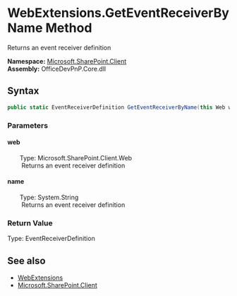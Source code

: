 # WebExtensions.GetEventReceiverByName Method  
 Returns an event receiver definition   

**Namespace:** [Microsoft.SharePoint.Client](Microsoft.SharePoint.Client.md)  
**Assembly:** OfficeDevPnP.Core.dll  
## Syntax
```C#
public static EventReceiverDefinition GetEventReceiverByName(this Web web, String name)
```
### Parameters
#### web  
&emsp;&emsp;Type: Microsoft.SharePoint.Client.Web  
&emsp;&emsp; Returns an event receiver definition   

  

#### name  
&emsp;&emsp;Type: System.String  
&emsp;&emsp; Returns an event receiver definition   

  

### Return Value
Type: EventReceiverDefinition  
  


## See also
- [WebExtensions](Microsoft.SharePoint.Client.WebExtensions.md) 
- [Microsoft.SharePoint.Client](Microsoft.SharePoint.Client.md) 
